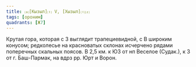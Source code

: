 ```yaml
---
title: ⒜[Кызыл]⒯ V, [Хызыл]⒯⒵
tags: [ороним]
quadrants: [Ж7]
---
```


Крутая гора, которая с З выглядит трапециевидной, с В широким конусом;
редколесье на красноватых склонах исчерчено рядами поперечных скальных поясов. В
2,5 км. к ЮЗ от нп Веселое (Судак.), к З от г. Баш-Пармак, на вдрз рр. Юрт и
Ворон.
